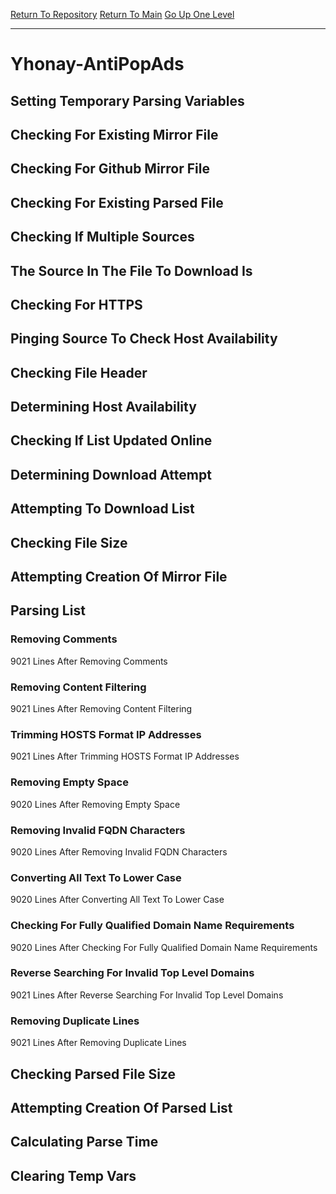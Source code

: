[Return To Repository](https://github.com/deathbybandaid/piholeparser/)
[Return To Main](https://github.com/deathbybandaid/piholeparser/blob/master/RecentRunLogs/Mainlog.md)
[Go Up One Level](https://github.com/deathbybandaid/piholeparser/blob/master/RecentRunLogs/TopLevelScripts/30-Processing-External-Blacklists.md)
____________________________________
# Yhonay-AntiPopAds
## Setting Temporary Parsing Variables
## Checking For Existing Mirror File
## Checking For Github Mirror File
## Checking For Existing Parsed File
## Checking If Multiple Sources
## The Source In The File To Download Is
## Checking For HTTPS
## Pinging Source To Check Host Availability
## Checking File Header
## Determining Host Availability
## Checking If List Updated Online
## Determining Download Attempt
## Attempting To Download List
## Checking File Size
## Attempting Creation Of Mirror File
## Parsing List
### Removing Comments
9021 Lines After Removing Comments
### Removing Content Filtering
9021 Lines After Removing Content Filtering
### Trimming HOSTS Format IP Addresses
9021 Lines After Trimming HOSTS Format IP Addresses
### Removing Empty Space
9020 Lines After Removing Empty Space
### Removing Invalid FQDN Characters
9020 Lines After Removing Invalid FQDN Characters
### Converting All Text To Lower Case
9020 Lines After Converting All Text To Lower Case
### Checking For Fully Qualified Domain Name Requirements
9020 Lines After Checking For Fully Qualified Domain Name Requirements
### Reverse Searching For Invalid Top Level Domains
9021 Lines After Reverse Searching For Invalid Top Level Domains
### Removing Duplicate Lines
9021 Lines After Removing Duplicate Lines
## Checking Parsed File Size
## Attempting Creation Of Parsed List
## Calculating Parse Time
## Clearing Temp Vars
